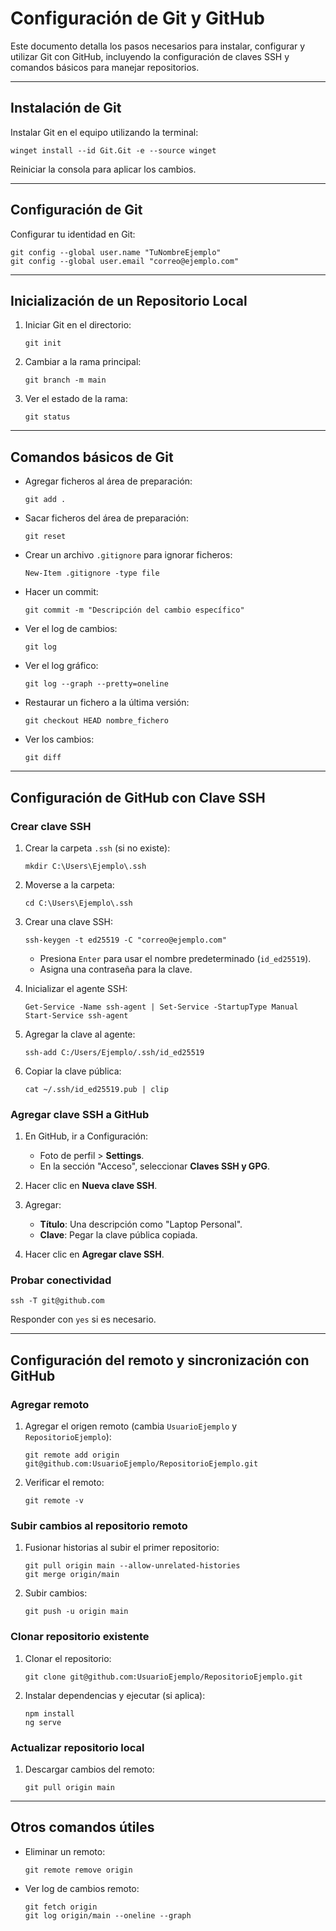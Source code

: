 # Configuración de Git y GitHub

Este documento detalla los pasos necesarios para instalar, configurar y utilizar Git con GitHub, incluyendo la configuración de claves SSH y comandos básicos para manejar repositorios.

---

## Instalación de Git

Instalar Git en el equipo utilizando la terminal:

```shell
winget install --id Git.Git -e --source winget
```

Reiniciar la consola para aplicar los cambios.

---

## Configuración de Git

Configurar tu identidad en Git:

```shell
git config --global user.name "TuNombreEjemplo"
git config --global user.email "correo@ejemplo.com"
```

---

## Inicialización de un Repositorio Local

1. Iniciar Git en el directorio:
   ```shell
   git init
   ```

2. Cambiar a la rama principal:
   ```shell
   git branch -m main
   ```

3. Ver el estado de la rama:
   ```shell
   git status
   ```

---

## Comandos básicos de Git

- Agregar ficheros al área de preparación:
  ```shell
  git add .
  ```

- Sacar ficheros del área de preparación:
  ```shell
  git reset
  ```

- Crear un archivo `.gitignore` para ignorar ficheros:
  ```shell
  New-Item .gitignore -type file
  ```

- Hacer un commit:
  ```shell
  git commit -m "Descripción del cambio específico"
  ```

- Ver el log de cambios:
  ```shell
  git log
  ```

- Ver el log gráfico:
  ```shell
  git log --graph --pretty=oneline
  ```

- Restaurar un fichero a la última versión:
  ```shell
  git checkout HEAD nombre_fichero
  ```

- Ver los cambios:
  ```shell
  git diff
  ```

---

## Configuración de GitHub con Clave SSH

### Crear clave SSH

1. Crear la carpeta `.ssh` (si no existe):
   ```shell
   mkdir C:\Users\Ejemplo\.ssh
   ```

2. Moverse a la carpeta:
   ```shell
   cd C:\Users\Ejemplo\.ssh
   ```

3. Crear una clave SSH:
   ```shell
   ssh-keygen -t ed25519 -C "correo@ejemplo.com"
   ```

   - Presiona `Enter` para usar el nombre predeterminado (`id_ed25519`).
   - Asigna una contraseña para la clave.

4. Inicializar el agente SSH:
   ```shell
   Get-Service -Name ssh-agent | Set-Service -StartupType Manual
   Start-Service ssh-agent
   ```

5. Agregar la clave al agente:
   ```shell
   ssh-add C:/Users/Ejemplo/.ssh/id_ed25519
   ```

6. Copiar la clave pública:
   ```shell
   cat ~/.ssh/id_ed25519.pub | clip
   ```

### Agregar clave SSH a GitHub

1. En GitHub, ir a Configuración:
   - Foto de perfil > **Settings**.
   - En la sección "Acceso", seleccionar **Claves SSH y GPG**.

2. Hacer clic en **Nueva clave SSH**.

3. Agregar:
   - **Título**: Una descripción como "Laptop Personal".
   - **Clave**: Pegar la clave pública copiada.

4. Hacer clic en **Agregar clave SSH**.

### Probar conectividad

```shell
ssh -T git@github.com
```

Responder con `yes` si es necesario.

---

## Configuración del remoto y sincronización con GitHub

### Agregar remoto

1. Agregar el origen remoto (cambia `UsuarioEjemplo` y `RepositorioEjemplo`):
   ```shell
   git remote add origin git@github.com:UsuarioEjemplo/RepositorioEjemplo.git
   ```

2. Verificar el remoto:
   ```shell
   git remote -v
   ```

### Subir cambios al repositorio remoto

1. Fusionar historias al subir el primer repositorio:
   ```shell
   git pull origin main --allow-unrelated-histories
   git merge origin/main
   ```

2. Subir cambios:
   ```shell
   git push -u origin main
   ```

### Clonar repositorio existente

1. Clonar el repositorio:
   ```shell
   git clone git@github.com:UsuarioEjemplo/RepositorioEjemplo.git
   ```

2. Instalar dependencias y ejecutar (si aplica):
   ```shell
   npm install
   ng serve
   ```

### Actualizar repositorio local

1. Descargar cambios del remoto:
   ```shell
   git pull origin main
   ```

---

## Otros comandos útiles

- Eliminar un remoto:
  ```shell
  git remote remove origin
  ```

- Ver log de cambios remoto:
  ```shell
  git fetch origin
  git log origin/main --oneline --graph
  ```

